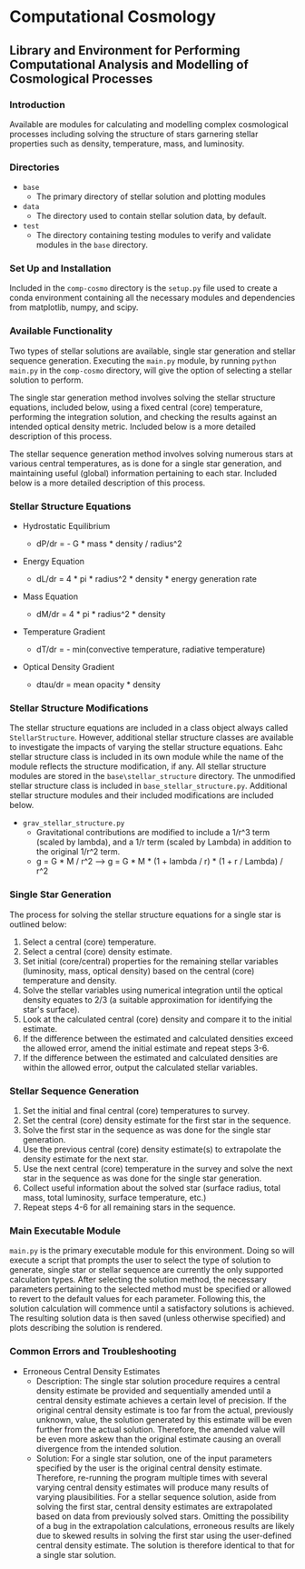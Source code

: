 # Computational Cosmology

## Library and Environment for Performing Computational Analysis and Modelling of Cosmological Processes

### Introduction

Available are modules for calculating and modelling complex cosmological processes including solving the
structure of stars garnering stellar properties such as density, temperature, mass, and luminosity.

### Directories

- `base`
    - The primary directory of stellar solution and plotting modules
- `data`
    - The directory used to contain stellar solution data, by default.
- `test`
    - The directory containing testing modules to verify and validate modules in the `base` directory.

### Set Up and Installation

Included in the `comp-cosmo` directory is the `setup.py` file used to create a conda environment containing
all the necessary modules and dependencies from matplotlib, numpy, and scipy.

### Available Functionality

Two types of stellar solutions are available, single star generation and stellar sequence generation. Executing
the `main.py` module, by running `python main.py` in the `comp-cosmo` directory, will give the option of
selecting a stellar solution to perform.

The single star generation method involves solving the stellar structure equations, included below, using a
fixed central (core) temperature, performing the integration solution, and checking the results against an
intended optical density metric. Included below is a more detailed description of this process.

The stellar sequence generation method involves solving numerous stars at various central temperatures, as
is done for a single star generation, and maintaining useful (global) information pertaining to each star.
Included below is a more detailed description of this process.

### Stellar Structure Equations

- Hydrostatic Equilibrium
    - dP/dr = - G * mass * density / radius^2

- Energy Equation
    - dL/dr = 4 * pi * radius^2 * density * energy generation rate

- Mass Equation
    - dM/dr = 4 * pi * radius^2 * density

- Temperature Gradient
    - dT/dr = - min(convective temperature, radiative temperature)

- Optical Density Gradient
    - dtau/dr = mean opacity * density

### Stellar Structure Modifications

The stellar structure equations are included in a class object always called `StellarStructure`. However,
additional stellar structure classes are available to investigate the impacts of varying the stellar structure
equations. Eahc stellar structure class is included in its own module while the name of the module reflects
the structure modification, if any. All stellar structure modules are stored in the `base\stellar_structure`
directory. The unmodified stellar structure class is included in `base_stellar_structure.py`. Additional
stellar structure modules and their included modifications are included below.

- `grav_stellar_structure.py`
    - Gravitational contributions are modified to include a 1/r^3 term (scaled by lambda), and a 1/r term (scaled by
      Lambda) in addition to the original 1/r^2 term.
    - g = G * M / r^2 --> g = G * M * (1 + lambda / r) * (1 + r / Lambda) / r^2

### Single Star Generation

The process for solving the stellar structure equations for a single star is outlined below:

1. Select a central (core) temperature.
2. Select a central (core) density estimate.
3. Set initial (core/central) properties for the remaining stellar variables (luminosity, mass, optical density)
   based on the central (core) temperature and density.
4. Solve the stellar variables using numerical integration until the optical density equates to 2/3 (a suitable
   approximation for identifying the star's surface).
5. Look at the calculated central (core) density and compare it to the initial estimate.
6. If the difference between the estimated and calculated densities exceed the allowed error, amend the
   initial estimate and repeat steps 3-6.
7. If the difference between the estimated and calculated densities are within the allowed error, output the
   calculated stellar variables.

### Stellar Sequence Generation

1. Set the initial and final central (core) temperatures to survey.
2. Set the central (core) density estimate for the first star in the sequence.
3. Solve the first star in the sequence as was done for the single star generation.
4. Use the previous central (core) density estimate(s) to extrapolate the density estimate for the next star.
5. Use the next central (core) temperature in the survey and solve the next star in the sequence as was
   done for the single star generation.
6. Collect useful information about the solved star (surface radius, total mass, total luminosity,
   surface temperature, etc.)
7. Repeat steps 4-6 for all remaining stars in the sequence.

### Main Executable Module

`main.py` is the primary executable module for this environment. Doing so will execute a script that prompts
the user to select the type of solution to generate, single star or stellar sequence are currently the only
supported calculation types. After selecting the solution method, the necessary parameters pertaining to the
selected method must be specified or allowed to revert to the default values for each parameter. Following
this, the solution calculation will commence until a satisfactory solutions is achieved. The resulting
solution data is then saved (unless otherwise specified) and plots describing the solution is rendered.

### Common Errors and Troubleshooting

- Erroneous Central Density Estimates
    - Description: The single star solution procedure requires a central density estimate be provided and
      sequentially amended until a central density estimate achieves a certain level of precision. If the
      original central density estimate is too far from the actual, previously unknown, value, the solution
      generated by this estimate will be even further from the actual solution. Therefore, the amended value
      will be even more askew than the original estimate causing an overall divergence from the intended
      solution.
    - Solution: For a single star solution, one of the input parameters specified by the user is the
      original central density estimate. Therefore, re-running the program multiple times with several
      varying central density estimates will produce many results of varying plausibilities. For a stellar
      sequence solution, aside from solving the first star, central density estimates are extrapolated based
      on data from previously solved stars. Omitting the possibility of a bug in the extrapolation
      calculations, erroneous results are likely due to skewed results in solving the first star using the
      user-defined central density estimate. The solution is therefore identical to that for a single star
      solution.
